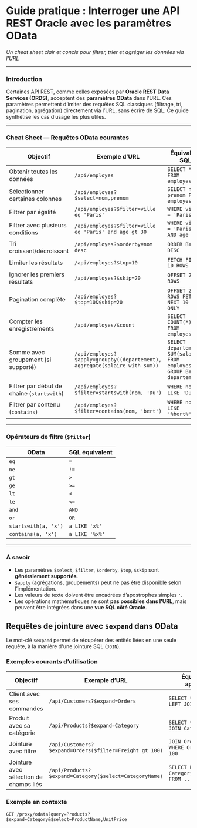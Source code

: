 # Guide pratique : Interroger une API REST Oracle avec les paramètres OData  
_Un cheat sheet clair et concis pour filtrer, trier et agréger les données via l'URL_

---

### Introduction

Certaines API REST, comme celles exposées par **Oracle REST Data Services (ORDS)**, acceptent des **paramètres OData** dans l’URL. Ces paramètres permettent d’imiter des requêtes SQL classiques (filtrage, tri, pagination, agrégation) directement via l’URL, sans écrire de SQL. Ce guide synthétise les cas d’usage les plus utiles.

---

### Cheat Sheet — Requêtes OData courantes

| Objectif                                   | Exemple d’URL                                                              | Équivalent SQL                                                         |
| ------------------------------------------ | -------------------------------------------------------------------------- | ---------------------------------------------------------------------- |
| Obtenir toutes les données                 | `/api/employes`                                                            | `SELECT * FROM employes;`                                              |
| Sélectionner certaines colonnes            | `/api/employes?$select=nom,prenom`                                         | `SELECT nom, prenom FROM employes;`                                    |
| Filtrer par égalité                        | `/api/employes?$filter=ville eq 'Paris'`                                   | `WHERE ville = 'Paris'`                                                |
| Filtrer avec plusieurs conditions          | `/api/employes?$filter=ville eq 'Paris' and age gt 30`                     | `WHERE ville = 'Paris' AND age > 30`                                   |
| Tri croissant/décroissant                  | `/api/employes?$orderby=nom desc`                                          | `ORDER BY nom DESC`                                                    |
| Limiter les résultats                      | `/api/employes?$top=10`                                                    | `FETCH FIRST 10 ROWS ONLY`                                             |
| Ignorer les premiers résultats             | `/api/employes?$skip=20`                                                   | `OFFSET 20 ROWS`                                                       |
| Pagination complète                        | `/api/employes?$top=10&$skip=20`                                           | `OFFSET 20 ROWS FETCH NEXT 10 ROWS ONLY`                               |
| Compter les enregistrements                | `/api/employes/$count`                                                     | `SELECT COUNT(*) FROM employes;`                                       |
| Somme avec groupement (si supporté)        | `/api/employes?$apply=groupby((departement), aggregate(salaire with sum))` | `SELECT departement, SUM(salaire) FROM employes GROUP BY departement;` |
| Filtrer par début de chaîne (`startswith`) | `/api/employes?$filter=startswith(nom, 'Du')`                              | `WHERE nom LIKE 'Du%'`                                                 |
| Filtrer par contenu (`contains`)           | `/api/employes?$filter=contains(nom, 'bert')`                              | `WHERE nom LIKE '%bert%'`                                              |

---

### Opérateurs de filtre (`$filter`)

| OData                | SQL équivalent |
| -------------------- | -------------- |
| `eq`                 | `=`            |
| `ne`                 | `!=`           |
| `gt`                 | `>`            |
| `ge`                 | `>=`           |
| `lt`                 | `<`            |
| `le`                 | `<=`           |
| `and`                | `AND`          |
| `or`                 | `OR`           |
| `startswith(a, 'x')` | `a LIKE 'x%'`  |
| `contains(a, 'x')`   | `a LIKE '%x%'` |

---

### À savoir

- Les paramètres `$select`, `$filter`, `$orderby`, `$top`, `$skip` sont **généralement supportés**.
- `$apply` (agrégations, groupements) peut ne pas être disponible selon l’implémentation.
- Les valeurs de texte doivent être encadrées d’apostrophes simples `'`.
- Les opérations mathématiques ne sont **pas possibles dans l’URL**, mais peuvent être intégrées dans une **vue SQL côté Oracle**.

## Requêtes de jointure avec `$expand` dans OData

Le mot-clé `$expand` permet de récupérer des entités liées en une seule requête, à la manière d'une jointure SQL (`JOIN`).

### Exemples courants d’utilisation

| Objectif                               | Exemple d’URL                                           | Équivalent SQL approximatif                           |
| -------------------------------------- | ------------------------------------------------------- | ----------------------------------------------------- |
| Client avec ses commandes              | `/api/Customers?$expand=Orders`                         | `SELECT * FROM Customers LEFT JOIN Orders ...`        |
| Produit avec sa catégorie              | `/api/Products?$expand=Category`                        | `SELECT * FROM Products JOIN Categories ...`          |
| Jointure avec filtre                   | `/api/Customers?$expand=Orders($filter=Freight gt 100)` | `JOIN Orders ON ... WHERE Orders.Freight > 100`       |
| Jointure avec sélection de champs liés | `/api/Products?$expand=Category($select=CategoryName)`  | `SELECT Products.*, Categories.CategoryName FROM ...` |

### Exemple en contexte

```http
GET /proxy/odata?query=Products?$expand=Category&$select=ProductName,UnitPrice
